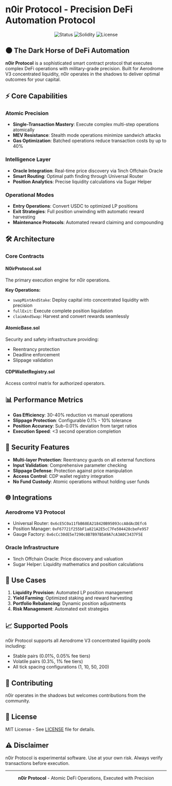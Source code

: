 # n0ir Protocol - Precision DeFi Automation Protocol

<p align="center">
  <img src="https://img.shields.io/badge/Status-Production%20Ready-brightgreen" alt="Status">
  <img src="https://img.shields.io/badge/Solidity-%5E0.8.26-blue" alt="Solidity">
  <img src="https://img.shields.io/badge/License-MIT-yellow" alt="License">
</p>

## 🌑 The Dark Horse of DeFi Automation

**n0ir Protocol** is a sophisticated smart contract protocol that executes complex DeFi operations with military-grade precision. Built for Aerodrome V3 concentrated liquidity, n0ir operates in the shadows to deliver optimal outcomes for your capital.

## ⚡ Core Capabilities

### Atomic Precision
- **Single-Transaction Mastery**: Execute complex multi-step operations atomically
- **MEV Resistance**: Stealth mode operations minimize sandwich attacks
- **Gas Optimization**: Batched operations reduce transaction costs by up to 40%

### Intelligence Layer
- **Oracle Integration**: Real-time price discovery via 1inch Offchain Oracle
- **Smart Routing**: Optimal path finding through Universal Router
- **Position Analytics**: Precise liquidity calculations via Sugar Helper

### Operational Modes
- **Entry Operations**: Convert USDC to optimized LP positions
- **Exit Strategies**: Full position unwinding with automatic reward harvesting
- **Maintenance Protocols**: Automated reward claiming and compounding

## 🛠 Architecture

### Core Contracts

#### N0irProtocol.sol
The primary execution engine for n0ir operations.

**Key Operations:**
- `swapMintAndStake`: Deploy capital into concentrated liquidity with precision
- `fullExit`: Execute complete position liquidation
- `claimAndSwap`: Harvest and convert rewards seamlessly

#### AtomicBase.sol
Security and safety infrastructure providing:
- Reentrancy protection
- Deadline enforcement
- Slippage validation

#### CDPWalletRegistry.sol
Access control matrix for authorized operators.

## 📊 Performance Metrics

- **Gas Efficiency**: 30-40% reduction vs manual operations
- **Slippage Protection**: Configurable 0.1% - 10% tolerance
- **Position Accuracy**: Sub-0.01% deviation from target ratios
- **Execution Speed**: <3 second operation completion

## 🔐 Security Features

- **Multi-layer Protection**: Reentrancy guards on all external functions
- **Input Validation**: Comprehensive parameter checking
- **Slippage Defense**: Protection against price manipulation
- **Access Control**: CDP wallet registry integration
- **No Fund Custody**: Atomic operations without holding user funds

## 🌐 Integrations

### Aerodrome V3 Protocol
- Universal Router: `0x6cE5C0a11fbB68EA218420B95093ccA8dAcDEfc6`
- Position Manager: `0xF67721f255bF1a821A2E5cC7Fe504428cbeFe957`
- Gauge Factory: `0x6cCc30dE5e7290c8B7B97B5A9A7cA3A0C3437F5E`

### Oracle Infrastructure
- 1inch Offchain Oracle: Price discovery and valuation
- Sugar Helper: Liquidity mathematics and position calculations

## 🎯 Use Cases

1. **Liquidity Provision**: Automated LP position management
2. **Yield Farming**: Optimized staking and reward harvesting
3. **Portfolio Rebalancing**: Dynamic position adjustments
4. **Risk Management**: Automated exit strategies

## 📈 Supported Pools

n0ir Protocol supports all Aerodrome V3 concentrated liquidity pools including:
- Stable pairs (0.01%, 0.05% fee tiers)
- Volatile pairs (0.3%, 1% fee tiers)
- All tick spacing configurations (1, 10, 50, 200)

## 🤝 Contributing

n0ir operates in the shadows but welcomes contributions from the community.

## 📜 License

MIT License - See [LICENSE](LICENSE) file for details.

## ⚠️ Disclaimer

n0ir Protocol is experimental software. Use at your own risk. Always verify transactions before execution.

---

<p align="center">
  <b>n0ir Protocol</b> - Atomic DeFi Operations, Executed with Precision
</p>